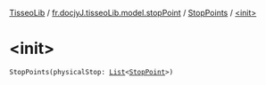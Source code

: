 [TisseoLib](../../index.md) / [fr.docjyJ.tisseoLib.model.stopPoint](../index.md) / [StopPoints](index.md) / [&lt;init&gt;](./-init-.md)

# &lt;init&gt;

`StopPoints(physicalStop: `[`List`](https://kotlinlang.org/api/latest/jvm/stdlib/kotlin.collections/-list/index.html)`<`[`StopPoint`](../-stop-point/index.md)`>)`